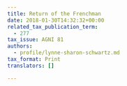 ```yaml
---
title: Return of the Frenchman
date: 2018-01-30T14:32:32+00:00
related_tax_publication_term:
  - 277
tax_issue: AGNI 81
authors:
  - profile/lynne-sharon-schwartz.md
tax_format: Print
translators: []

---
```

